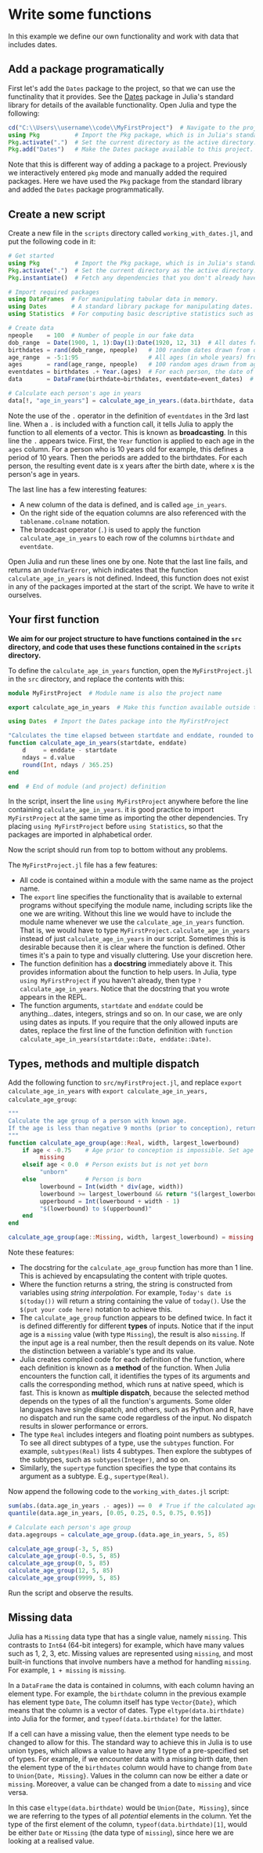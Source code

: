 # Write some functions

In this example we define our own functionality and work with data that includes dates.

## Add a package programatically

First let's add the `Dates` package to the project, so that we can use the functinality that it provides. See the [Dates](https://docs.julialang.org/en/v1/stdlib/Dates/) package in Julia's standard library for details of the available functionality. Open Julia and type the following:

```julia
cd("C:\\Users\\username\\code\\MyFirstProject")  # Navigate to the project directory (alter as required).
using Pkg          # Import the Pkg package, which is in Julia's standard library.
Pkg.activate(".")  # Set the current directory as the active directory.
Pkg.add("Dates")   # Make the Dates package available to this project.
```

Note that this is different way of adding a package to a project. Previously we interactively entered `pkg` mode and manually added the required packages. Here we have used the `Pkg` package from the standard library and added the `Dates` package programmatically.

## Create a new script

Create a new file in the `scripts` directory called `working_with_dates.jl`, and put the following code in it:

``` julia
# Get started
using Pkg          # Import the Pkg package, which is in Julia's standard library.
Pkg.activate(".")  # Set the current directory as the active directory.
Pkg.instantiate()  # Fetch any dependencies that you don't already have (Julia uses Manifest.toml to do this)

# Import required packages
using DataFrames  # For manipulating tabular data in memory.
using Dates       # A standard library package for manipulating dates.
using Statistics  # For computing basic descriptive statistics such as means and variances.

# Create data
npeople    = 100  # Number of people in our fake data
dob_range  = Date(1900, 1, 1):Day(1):Date(1920, 12, 31)  # All dates from 1/1/1900 to 31/12/1920 inclusive
birthdates = rand(dob_range, npeople)   # 100 random dates drawn from dob_range
age_range  = -5:1:95                    # All ages (in whole years) from -5 to 95 years
ages       = rand(age_range, npeople)   # 100 random ages drawn from age_range
eventdates = birthdates .+ Year.(ages)  # For each person, the date of some event occurs at the age given by the ages column
data       = DataFrame(birthdate=birthdates, eventdate=event_dates)  # Collect columns into a DataFrame

# Calculate each person's age in years
data[!, "age_in_years"] = calculate_age_in_years.(data.birthdate, data.eventdate)
```

Note the use of the `.` operator in the definition of `eventdates` in the 3rd last line. When a `.` is included with a function call, it tells Julia to apply the function to all elements of a vector. This is known as __broadcasting__. In this line the `.` appears twice. First, the `Year` function is applied to each age in the `ages` column. For a person who is 10 years old for example, this defines a period of 10 years. Then the periods are added to the birthdates. For each person, the resulting event date is x years after the birth date, where x is the person's age in years.

The last line has a few interesting features:

- A new column of the data is defined, and is called `age_in_years`.
- On the right side of the equation columns are also referenced with the `tablename.colname` notation.
- The broadcast operator (`.`) is used to apply the function `calculate_age_in_years` to each row of the columns `birthdate` and `eventdate`.

Open Julia and run these lines one by one. Note that the last line fails, and returns an `UndefVarError`, which indicates that the function `calculate_age_in_years` is not defined. Indeed, this function does not exist in any of the packages imported at the start of the script. We have to write it ourselves.

## Your first function

__We aim for our project structure to have functions contained in the `src` directory, and code that uses these functions contained in the `scripts` directory.__

To define the `calculate_age_in_years` function, open the `MyFirstProject.jl` in the `src` directory, and replace the contents with this:

```julia
module MyFirstProject  # Module name is also the project name

export calculate_age_in_years  # Make this function available outside the project without specifying the module name

using Dates  # Import the Dates package into the MyFirstProject 

"Calculates the time elapsed between startdate and enddate, rounded to the nearest whole number of years."
function calculate_age_in_years(startdate, enddate)
    d     = enddate - startdate
    ndays = d.value
    round(Int, ndays / 365.25)
end

end  # End of module (and project) definition
```

In the script, insert the line `using MyFirstProject` anywhere before the line containing `calculate_age_in_years`. it is good practice to import `MyFirstProject` at the same time as importing the other dependencies. Try placing `using MyFirstProject` before `using Statistics`, so that the packages are imported in alphabetical order.

Now the script should run from top to bottom without any problems.

The `MyFirstProject.jl` file has a few features:

- All code is contained within a module with the same name as the project name.
- The `export` line specifies the functionality that is available to external programs without specifying the module name, including scripts like the one we are writing. Without this line we would have to include the module name whenever we use the `calculate_age_in_years` function. That is, we would have to type `MyFirstProject.calculate_age_in_years` instead of just `calculate_age_in_years` in our script. Sometimes this is desirable because then it is clear where the function is defined. Other times it's a pain to type and visually cluttering. Use your discretion here.
- The function definition has a __docstring__ immediately above it. This provides information about the function to help users. In Julia, type `using MyFirstProject` if you haven't already, then type `?calculate_age_in_years`. Notice that the docstring that you wrote appears in the REPL.
- The function arguments, `startdate` and `enddate` could be anything...dates, integers, strings and so on. In our case, we are only using dates as inputs. If you require that the only allowed inputs are dates, replace the first line of the function definition with `function calculate_age_in_years(startdate::Date, enddate::Date)`.

## Types, methods and multiple dispatch

Add the following function to `src/myFirstProject.jl`, and replace `export calculate_age_in_years` with `export calculate_age_in_years, calculate_age_group`:

```julia
"""
Calculate the age group of a person with known age.
If the age is less than negative 9 months (prior to conception), return missing.
"""
function calculate_age_group(age::Real, width, largest_lowerbound)
    if age < -0.75    # Age prior to conception is impossible. Set age group to missing.
         missing
    elseif age < 0.0  # Person exists but is not yet born
         "unborn"
    else              # Person is born
         lowerbound = Int(width * div(age, width))
         lowerbound >= largest_lowerbound && return "$(largest_lowerbound)+"  # Insert largest_lowerbound into the result string
         upperbound = Int(lowerbound + width - 1)
         "$(lowerbound) to $(upperbound)"
    end
end

calculate_age_group(age::Missing, width, largest_lowerbound) = missing
```

Note these features:

- The docstring for the `calculate_age_group` function has more than 1 line. This is achieved by encapsulating the content with triple quotes.
- Where the function returns a string, the string is constructed from variables using _string interpolation_. For example, `Today's date is $(today())` will return a string containing the value of `today()`. Use the `$(put your code here)` notation to achieve this.
- The `calculate_age_group` function appears to be defined twice. In fact it is defined differently for different __types__ of inputs. Notice that if the input age is a `missing` value (with type `Missing`), the result is also `missing`. If the input age is a real number, then the result depends on its value. Note the distinction between a variable's type and its value.
- Julia creates compiled code for each definition of the function, where each definition is known as a __method__ of the function. When Julia encounters the function call, it identifies the types of its arguments and calls the corresponding method, which runs at native speed, which is fast. This is known as __multiple dispatch__, because the selected method depends on the types of all the function's arguments. Some older languages have single dispatch, and others, such as Python and R, have no dispatch and run the same code regardless of the input. No dispatch results in slower performance or errors.
- The type `Real` includes integers and floating point numbers as subtypes. To see all direct subtypes of a type, use the `subtypes` function. For example, `subtypes(Real)` lists 4 subtypes. Then explore the subtypes of the subtypes, such as `subtypes(Integer)`, and so on.
- Similarly, the `supertype` function specifies the type that contains its argument as a subtype. E.g., `supertype(Real)`.

Now append the following code to the `working_with_dates.jl` script:

```julia
sum(abs.(data.age_in_years .- ages)) == 0  # True if the calculated ages are the same as the input ages
quantile(data.age_in_years, [0.05, 0.25, 0.5, 0.75, 0.95])

# Calculate each person's age group
data.agegroups = calculate_age_group.(data.age_in_years, 5, 85)

calculate_age_group(-3, 5, 85)
calculate_age_group(-0.5, 5, 85)
calculate_age_group(0, 5, 85)
calculate_age_group(12, 5, 85)
calculate_age_group(9999, 5, 85)
```

Run the script and observe the results.

## Missing data

Julia has a `Missing` data type that has a single value, namely `missing`.
This contrasts to `Int64` (64-bit integers) for example, which have many values such as 1, 2, 3, etc.
Missing values are represented using `missing`, and most built-in functions that involve numbers have a method for handling `missing`. For example, `1 + missing` is `missing`.

In a `DataFrame` the data is contained in columns, with each column having an element type.
For example, the `birthdate` column in the previous example has element type `Date`,
The column itself has type `Vector{Date}`, which means that the column is a vector of dates.
Type `eltype(data.birthdate)` into Julia for the former, and `typeof(data.birthdate)` for the latter.

If a cell can have a missing value, then the element type needs to be changed to allow for this.
The standard way to achieve this in Julia is to use union types, which allows a value to have any 1 type of a pre-specified set of types.
For example, if we encounter data with a missing birth date, then the element type of the `birthdates` column would have to change from `Date` to `Union{Date, Missing}`. Values in the column can now be either a date or `missing`. Moreover, a value can be changed from a date to `missing` and vice versa.

In this case `eltype(data.birthdate)` would be `Union{Date, Missing}`, since we are referring to the types of all _potential_ elements in the column. Yet the type of the first element of the column, `typeof(data.birthdate)[1]`, would be either `Date` or `Missing` (the data type of `missing`), since here we are looking at a realised value.
